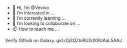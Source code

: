 - 👋 Hi, I’m @Vevivo
- 👀 I’m interested in ...
- 🌱 I’m currently learning ...
- 💞️ I’m looking to collaborate on ...
- 📫 How to reach me ...

<!---
Vevivo/Vevivo is a ✨ special ✨ repository because its `README.md` (this file) appears on your GitHub profile.
You can click the Preview link to take a look at your changes.
--->
Verify Github on Galaxy. gid:rDj3QZbiRU2dX9UAaL5AAJ
